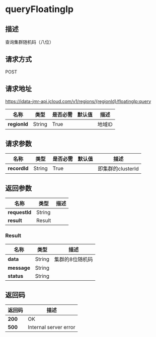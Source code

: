 # queryFloatingIp


## 描述
查询集群随机码（八位）

## 请求方式
POST

## 请求地址
https://idata-jmr-api.jcloud.com/v1/regions/{regionId}/floatingIp:query

|名称|类型|是否必需|默认值|描述|
|---|---|---|---|---|
|**regionId**|String|True| |地域ID|

## 请求参数
|名称|类型|是否必需|默认值|描述|
|---|---|---|---|---|
|**recordId**|String|True| |即集群的clusterId|


## 返回参数
|名称|类型|描述|
|---|---|---|
|**requestId**|String| |
|**result**|Result| |

### Result
|名称|类型|描述|
|---|---|---|
|**data**|String|集群的8位随机码|
|**message**|String| |
|**status**|String| |

## 返回码
|返回码|描述|
|---|---|
|**200**|OK|
|**500**|Internal server error|
